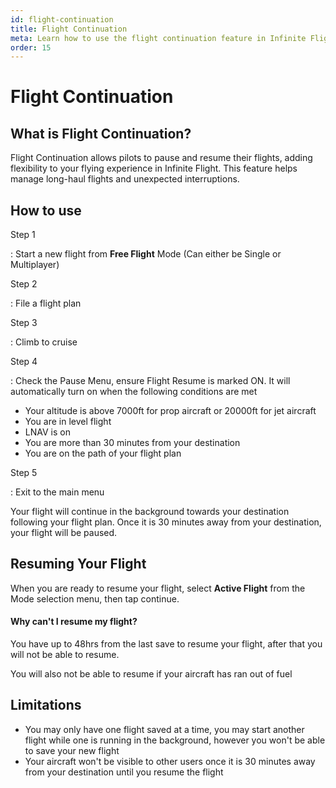 ```yaml
---
id: flight-continuation
title: Flight Continuation
meta: Learn how to use the flight continuation feature in Infinite Flight
order: 15
---
```


# Flight Continuation



## What is Flight Continuation?

Flight Continuation allows pilots to pause and resume their flights, adding flexibility to your flying experience in Infinite Flight. This feature helps manage long-haul flights and unexpected interruptions.

## How to use

Step 1

: Start a new flight from **Free Flight** Mode (Can either be Single or Multiplayer)


Step 2

: File a flight plan

Step 3 

: Climb to cruise

Step 4

: Check the Pause Menu, ensure Flight Resume is marked ON. It will automatically turn on when the following conditions are met

- Your altitude is above 7000ft for prop aircraft or 20000ft for jet aircraft
- You are in level flight
- LNAV is on
- You are more than 30 minutes from your destination
- You are on the path of your flight plan

Step 5

: Exit to the main menu


Your flight will continue in the background towards your destination following your flight plan. Once it is 30 minutes away from your destination, your flight will be paused.

## Resuming Your Flight

When you are ready to resume your flight, select **Active Flight** from the Mode selection menu, then tap continue.


#### Why can't I resume my flight?
You have up to 48hrs from the last save to resume your flight, after that you will not be able to resume.

You will also not be able to resume if your aircraft has ran out of fuel



## Limitations

 - You may only have one flight saved at a time, you may start another flight while one is running in the background, however you won't be able to save your new flight
 - Your aircraft won't be visible to other users once it is 30 minutes away from your destination until you resume the flight
  

